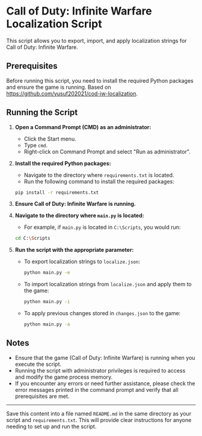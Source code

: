 # Call of Duty: Infinite Warfare Localization Script

This script allows you to export, import, and apply localization strings for Call of Duty: Infinite Warfare.

## Prerequisites

Before running this script, you need to install the required Python packages and ensure the game is running.
Based on https://github.com/yusuf202021/cod-iw-localization.

## Running the Script


1. **Open a Command Prompt (CMD) as an administrator:**
    - Click the Start menu.
    - Type `cmd`.
    - Right-click on Command Prompt and select "Run as administrator".


2. **Install the required Python packages:**
    - Navigate to the directory where `requirements.txt` is located.
    - Run the following command to install the required packages:


    ```bash
    pip install -r requirements.txt
    ```


3. **Ensure Call of Duty: Infinite Warfare is running.**


4. **Navigate to the directory where `main.py` is located:**
    - For example, if `main.py` is located in `C:\Scripts`, you would run:


    ```bash
    cd C:\Scripts
    ```

5. **Run the script with the appropriate parameter:**
    - To export localization strings to `localize.json`:


        ```bash
        python main.py -e
        ```


    - To import localization strings from `localize.json` and apply them to the game:


        ```bash
        python main.py -i
        ```


    - To apply previous changes stored in `changes.json` to the game:


        ```bash
        python main.py -a
        ```


## Notes

- Ensure that the game (Call of Duty: Infinite Warfare) is running when you execute the script.
- Running the script with administrator privileges is required to access and modify the game process memory.
- If you encounter any errors or need further assistance, please check the error messages printed in the command prompt and verify that all prerequisites are met.

---

Save this content into a file named `README.md` in the same directory as your script and `requirements.txt`. This will provide clear instructions for anyone needing to set up and run the script.

